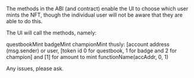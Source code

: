 The methods in the ABI (and contract) enable the UI to choose which user mints the NFT, though the individual user will not be aware that they are able to do this.

The UI will call the methods, namely:
  
   questbookMint
   badgeMint
   championMint
   thusly:
   [account address (msg.sender) or user, [token id 0 for questbook, 1 for badge and 2 for champion] and [1] for amount to mint
   functionName(accAddr, 0, 1)
   
   Any issues, please ask.
   
